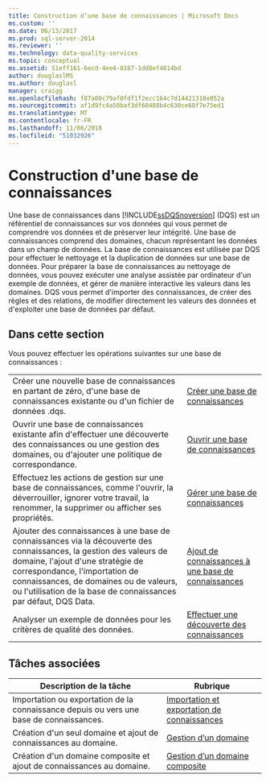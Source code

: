 ```yaml
---
title: Construction d’une base de connaissances | Microsoft Docs
ms.custom: ''
ms.date: 06/13/2017
ms.prod: sql-server-2014
ms.reviewer: ''
ms.technology: data-quality-services
ms.topic: conceptual
ms.assetid: 51eff161-6ecd-4ee4-8187-1dd8ef4814bd
author: douglaslMS
ms.author: douglasl
manager: craigg
ms.openlocfilehash: f87a00c79af0fdf1f2ecc164c7d14421318e052a
ms.sourcegitcommit: af1d9fc4a50baf3df60488b4c630ce68f7e75ed1
ms.translationtype: MT
ms.contentlocale: fr-FR
ms.lasthandoff: 11/06/2018
ms.locfileid: "51032926"
---
```

# <a name="building-a-knowledge-base"></a>Construction d'une base de connaissances
  Une base de connaissances dans [!INCLUDE[ssDQSnoversion](../includes/ssdqsnoversion-md.md)] (DQS) est un référentiel de connaissances sur vos données qui vous permet de comprendre vos données et de préserver leur intégrité. Une base de connaissances comprend des domaines, chacun représentant les données dans un champ de données. La base de connaissances est utilisée par DQS pour effectuer le nettoyage et la duplication de données sur une base de données. Pour préparer la base de connaissances au nettoyage de données, vous pouvez exécuter une analyse assistée par ordinateur d'un exemple de données, et gérer de manière interactive les valeurs dans les domaines. DQS vous permet d'importer des connaissances, de créer des règles et des relations, de modifier directement les valeurs des données et d'exploiter une base de données par défaut.  
  
## <a name="in-this-section"></a>Dans cette section  
 Vous pouvez effectuer les opérations suivantes sur une base de connaissances :  
  
|||  
|-|-|  
|Créer une nouvelle base de connaissances en partant de zéro, d'une base de connaissances existante ou d'un fichier de données .dqs.|[Créer une base de connaissances](../../2014/data-quality-services/create-a-knowledge-base.md)|  
|Ouvrir une base de connaissances existante afin d'effectuer une découverte des connaissances ou une gestion des domaines, ou d'ajouter une politique de correspondance.|[Ouvrir une base de connaissances](../../2014/data-quality-services/open-a-knowledge-base.md)|  
|Effectuez les actions de gestion sur une base de connaissances, comme l'ouvrir, la déverrouiller, ignorer votre travail, la renommer, la supprimer ou afficher ses propriétés.|[Gérer une base de connaissances](../../2014/data-quality-services/manage-a-knowledge-base.md)|  
|Ajouter des connaissances à une base de connaissances via la découverte des connaissances, la gestion des valeurs de domaine, l'ajout d'une stratégie de correspondance, l'importation de connaissances, de domaines ou de valeurs, ou l'utilisation de la base de connaissances par défaut, DQS Data.|[Ajout de connaissances à une base de connaissances](../../2014/data-quality-services/adding-knowledge-to-a-knowledge-base.md)|  
|Analyser un exemple de données pour les critères de qualité des données.|[Effectuer une découverte des connaissances](../../2014/data-quality-services/perform-knowledge-discovery.md)|  
  
## <a name="related-tasks"></a>Tâches associées  
  
|Description de la tâche|Rubrique|  
|----------------------|-----------|  
|Importation ou exportation de la connaissance depuis ou vers une base de connaissances.|[Importation et exportation de connaissances](../../2014/data-quality-services/importing-and-exporting-knowledge.md)|  
|Création d'un seul domaine et ajout de connaissances au domaine.|[Gestion d’un domaine](../../2014/data-quality-services/managing-a-domain.md)|  
|Création d'un domaine composite et ajout de connaissances au domaine.|[Gestion d’un domaine composite](../../2014/data-quality-services/managing-a-composite-domain.md)|  
  
  
